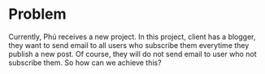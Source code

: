 # Problem

Currently, Phú receives a new project. In this project, client has a blogger, they want to send email to all users who subscribe
them everytime they publish a new post. Of course, they will do not send email to user who not subscribe them. So how can we
achieve this?
